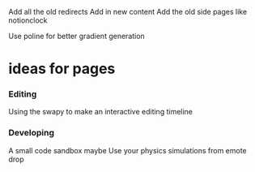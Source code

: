 Add all the old redirects
Add in new content
Add the old side pages like notionclock

Use poline for better gradient generation

# ideas for pages

### Editing

Using the swapy to make an interactive editing timeline

### Developing

A small code sandbox maybe
Use your physics simulations from emote drop
